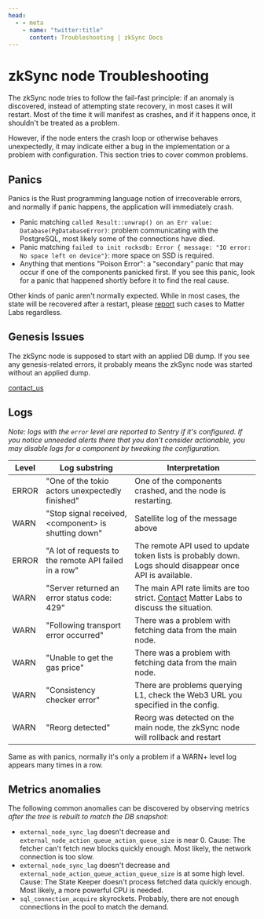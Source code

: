 ```yaml
---
head:
  - - meta
    - name: "twitter:title"
      content: Troubleshooting | zkSync Docs
---
```


# zkSync node Troubleshooting

The zkSync node tries to follow the fail-fast principle: if an anomaly is discovered, instead of attempting state recovery, in
most cases it will restart. Most of the time it will manifest as crashes, and if it happens once, it shouldn't be
treated as a problem.

However, if the node enters the crash loop or otherwise behaves unexpectedly, it may indicate either a bug in the
implementation or a problem with configuration. This section tries to cover common problems.

## Panics

Panics is the Rust programming language notion of irrecoverable errors, and normally if panic happens, the application
will immediately crash.

- Panic matching `called Result::unwrap() on an Err value: Database(PgDatabaseError)`: problem communicating with the
  PostgreSQL, most likely some of the connections have died.
- Panic matching `failed to init rocksdb: Error { message: "IO error: No space left on device"}`: more space on SSD is
  required.
- Anything that mentions "Poison Error": a "secondary" panic that may occur if one of the components panicked first. If
  you see this panic, look for a panic that happened shortly before it to find the real cause.

Other kinds of panic aren't normally expected. While in most cases, the state will be recovered after a restart, please
[report](https://zksync.io/contact) such cases to Matter Labs regardless.

## Genesis Issues

The zkSync node is supposed to start with an applied DB dump. If you see any genesis-related errors, it probably means the zkSync node was
started without an applied dump.

[contact_us](https://zksync.io/contact)

## Logs

_Note: logs with the `error` level are reported to Sentry if it's configured. If you notice unneeded alerts there that
you don't consider actionable, you may disable logs for a component by tweaking the configuration._

| Level | Log substring                                         | Interpretation                                                                                                      |
| ----- | ----------------------------------------------------- | ------------------------------------------------------------------------------------------------------------------- |
| ERROR | "One of the tokio actors unexpectedly finished"       | One of the components crashed, and the node is restarting.                                                          |
| WARN  | "Stop signal received, <component\> is shutting down" | Satellite log of the message above                                                                                  |
| ERROR | "A lot of requests to the remote API failed in a row" | The remote API used to update token lists is probably down. Logs should disappear once API is available.            |
| WARN  | "Server returned an error status code: 429"           | The main API rate limits are too strict. [Contact](https://zksync.io/contact) Matter Labs to discuss the situation. |
| WARN  | "Following transport error occurred"                  | There was a problem with fetching data from the main node.                                                          |
| WARN  | "Unable to get the gas price"                         | There was a problem with fetching data from the main node.                                                          |
| WARN  | "Consistency checker error"                           | There are problems querying L1, check the Web3 URL you specified in the config.                                     |
| WARN  | "Reorg detected"                                      | Reorg was detected on the main node, the zkSync node will rollback and restart                                      |

Same as with panics, normally it's only a problem if a WARN+ level log appears many times in a row.

## Metrics anomalies

The following common anomalies can be discovered by observing metrics _after the tree is rebuilt to match the DB
snapshot_:

- `external_node_sync_lag` doesn't decrease and `external_node_action_queue_action_queue_size` is near 0. Cause: The
  fetcher can't fetch new blocks quickly enough. Most likely, the network connection is too slow.
- `external_node_sync_lag` doesn't decrease and `external_node_action_queue_action_queue_size` is at some high level.
  Cause: The State Keeper doesn't process fetched data quickly enough. Most likely, a more powerful CPU is needed.
- `sql_connection_acquire` skyrockets. Probably, there are not enough connections in the pool to match the demand.
